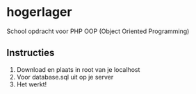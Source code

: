 # hogerlager
School opdracht voor PHP OOP (Object Oriented Programming)

##  Instructies
1. Download en plaats in root van je localhost
2. Voor database.sql uit op je server
3. Het werkt!